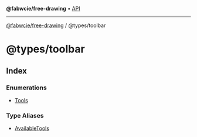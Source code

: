 **@fabwcie/free-drawing** • [API](../../README.md)

***

[@fabwcie/free-drawing](../../README.md) / @types/toolbar

# @types/toolbar

## Index

### Enumerations

- [Tools](enumerations/Tools.md)

### Type Aliases

- [AvailableTools](type-aliases/AvailableTools.md)

